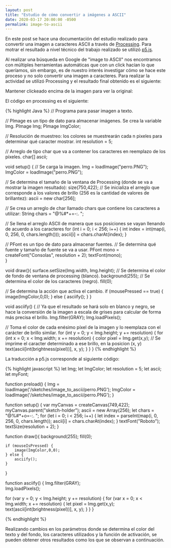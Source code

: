 ```yaml
---
layout: post
title: "Estudio de cómo convertir a imágenes a ASCII"
date: 2020-03-17 20:00:00 -0500
permalink: image-to-ascii
---
```


En este post se hace una documentación del estudio realizado para convertir una imagen a caracteres ASCII a través de [Processing](https://processing.org/). Para motrar el resultado a nivel técnico del trabajo realizado se utilizó [p5.js](https://p5js.org/).

<script src="https://cdn.jsdelivr.net/npm/p5@1.0.0/lib/p5.js"></script>
<script src="/sketches/image_to_ascii/image_to_ascii.js"></script>

Al realizar una búsqueda en Google de "image to ASCII" nos encontramos con múltiples herramientas automáticas que con un click hacían lo que queríamos, sin embargo, es de nuestro interés investigar cómo se hace este proceso y no solo convertir una imagen a caracteres. Para realizar la actividad se utilizó Processing y el resultado final obtenido es el siguiente:

<div id="sketch-holder">
Mantener clickeado encima de la imagen para ver la original:
      <!-- Our sketch will go here! -->
</div>

El código en processing es el siguiente:

{% highlight Java %}
// Programa para pasar imagen a texto.

// PImage es un tipo de dato para almacenar imágenes. Se crea la variable Img.
PImage Img;
PImage ImgColor;

// Resolución de muestreo: los colores se muestrearán cada n pixeles para determinar qué caracter mostrar.
int resolution = 5;

// Arreglo de tipo char que va a contener los caracteres en reemplazo de los píxeles.
char[] ascii;

void setup() {
// Se carga la imagen.
Img = loadImage("perro.PNG");
ImgColor = loadImage("perro.PNG");

// Se determina el tamaño de la ventana de Processing (donde se va a mostrar la imagen resultado):
size(750,422);
// Se inicializa el arreglo que corresponde a los valores de brillo (256 es la cantidad de valores de brillantez):
ascii = new char[256];

// Se crea un arreglo de char llamado chars que contiene los caracteres a utilizar:
String chars = "@%#\*+=-:. ";

// Se llena el arreglo ASCII de manera que sus posiciones se vayan llenando de acuerdo a los caracteres
for (int i = 0; i < 256; i++) {
int index = int(map(i, 0, 256, 0, chars.length()));
ascii[i] = chars.charAt(index);
}

// PFont es un tipo de dato para almacenar fuentes.
// Se determina qué fuente y tamaño de fuente se va a usar.
PFont mono = createFont("Consolas", resolution + 2);
textFont(mono);  
}

void draw(){
surface.setSize(Img.width, Img.height);
// Se determina el color de fondo de ventana de processing (blanco).
background(255);
// Se determina el color de los caracteres (negro).
fill(0);

// Se determina la acción que activa el cambio.
if (mousePressed == true) {
image(ImgColor,0,0);
} else {
asciify();
}
}

void asciify() {
// Ya que el resultado se hará solo en blanco y negro, se hace la conversión de la imagen a escala de grises para calcular de forma más precisa el brillo.
Img.filter(GRAY);
Img.loadPixels();

// Toma el color de cada enésimo píxel de la imagen y lo reemplaza con el carácter de brillo similar.
for (int y = 0; y < Img.height; y += resolution) {
for (int x = 0; x < Img.width; x += resolution) {
color pixel = Img.get(x,y);
// Se imprime el caracter determinado a ese brillo, en la posicion (x, y)
text(ascii[int(brightness(pixel))], x, y);
}
}
}
{% endhighlight %}

La traducción a p5.js corresponde al siguiente código:

{% highlight javascript %}
let Img;
let ImgColor;
let resolution = 5;
let ascii;
let myFont;

function preload() {
Img = loadImage('/sketches/image_to_ascii/perro.PNG');
ImgColor = loadImage('/sketches/image_to_ascii/perro.PNG');
}

function setup() {
var myCanvas = createCanvas(749,422);
myCanvas.parent("sketch-holder");
ascii = new Array(256);
let chars = "@%#\*+o=-:. ";
for (let i = 0; i < 256; i++) {
let index = parseInt(map(i, 0, 256, 0, chars.length));
ascii[i] = chars.charAt(index);
}
textFont("Roboto");
textSize(resolution + 2);
}

function draw(){
background(255);
fill(0);

    if (mouseIsPressed) {
        image(ImgColor,0,0);
    } else {
        asciify();
    }

}

function asciify() {
Img.filter(GRAY);  
 Img.loadPixels();

for (var y = 0; y < Img.height; y += resolution) {
for (var x = 0; x < Img.width; x += resolution) {
let pixel = Img.get(x,y);
text(ascii[int(brightness(pixel))], x, y);
}
}
}

{% endhighlight %}

Realizando cambios en los parámetros donde se determina el color del texto y del fondo, los caracteres utilizados y la función de activación, se pueden obtener otros resultados como los que se observan a continuación.
